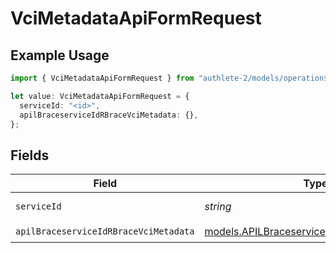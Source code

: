 # VciMetadataApiFormRequest

## Example Usage

```typescript
import { VciMetadataApiFormRequest } from "authlete-2/models/operations";

let value: VciMetadataApiFormRequest = {
  serviceId: "<id>",
  apilBraceserviceIdRBraceVciMetadata: {},
};
```

## Fields

| Field                                                                                             | Type                                                                                              | Required                                                                                          | Description                                                                                       |
| ------------------------------------------------------------------------------------------------- | ------------------------------------------------------------------------------------------------- | ------------------------------------------------------------------------------------------------- | ------------------------------------------------------------------------------------------------- |
| `serviceId`                                                                                       | *string*                                                                                          | :heavy_check_mark:                                                                                | A service ID.                                                                                     |
| `apilBraceserviceIdRBraceVciMetadata`                                                             | [models.APILBraceserviceIdRBraceVciMetadata](../../models/apilbraceserviceidrbracevcimetadata.md) | :heavy_check_mark:                                                                                | N/A                                                                                               |